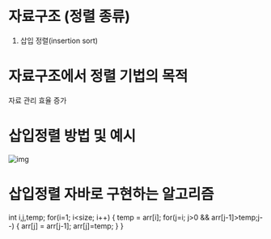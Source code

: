 # 자료구조 (정렬 종류)
1. 삽입 정렬(insertion sort)
# 자료구조에서 정렬 기법의 목적
자료 관리 효율 증가
# 삽입정렬 방법 및 예시
![img](https://user-images.githubusercontent.com/114748934/223014207-f9b61046-fc5e-4097-b474-b56405815a89.gif)
# 삽입정렬 자바로 구현하는 알고리즘
int i,j,temp;
		for(i=1; i<size; i++) {
			temp = arr[i];
			for(j=i; j>0 && arr[j-1]>temp;j--) {
				arr[j] = arr[j-1];
						arr[j]=temp;
			}
		}
